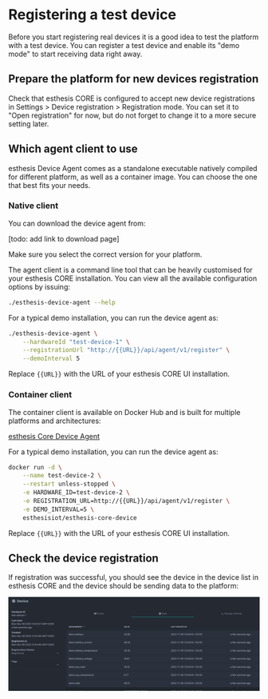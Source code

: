 # Registering a test device
Before you start registering real devices it is a good idea to test the platform with a test device.
You can register a test device and enable its "demo mode" to start receiving data right away.

## Prepare the platform for new devices registration
Check that esthesis CORE is configured to accept new device registrations in
Settings > Device registration > Registration mode. You can set it to "Open registration" for now,
but do not forget to change it to a more secure setting later.

## Which agent client to use
esthesis Device Agent comes as a standalone executable natively compiled for different platform, as
well as a container image. You can choose the one that best fits your needs.

### Native client
You can download the device agent from:

[todo: add link to download page]

<tip>
Make sure you select the correct version for your platform.
</tip>

The agent client is a command line tool that can be heavily customised for your esthesis CORE
installation. You can view all the available configuration options by issuing:

```bash
./esthesis-device-agent --help
```

For a typical demo installation, you can run the device agent as:

```bash
./esthesis-device-agent \
	--hardwareId "test-device-1" \
	--registrationUrl "http://{{URL}}/api/agent/v1/register" \
	--demoInterval 5
```

Replace `{{URL}}` with the URL of your esthesis CORE UI installation.

### Container client
The container client is available on Docker Hub and is built for multiple platforms and architectures:

[esthesis Core Device Agent](https://hub.docker.com/repository/docker/esthesisiot/esthesis-core-device/general)

For a typical demo installation, you can run the device agent as:

```bash
docker run -d \
	--name test-device-2 \
	--restart unless-stopped \
	-e HARDWARE_ID=test-device-2 \
	-e REGISTRATION_URL=http://{{URL}}/api/agent/v1/register \
	-e DEMO_INTERVAL=5 \
	esthesisiot/esthesis-core-device
```

Replace `{{URL}}` with the URL of your esthesis CORE UI installation.

## Check the device registration
If registration was successful, you should see the device in the device list in esthesis CORE and
the device should be sending data to the platform:

![demo-device-data.png](../../images/demo-device-data.png)
